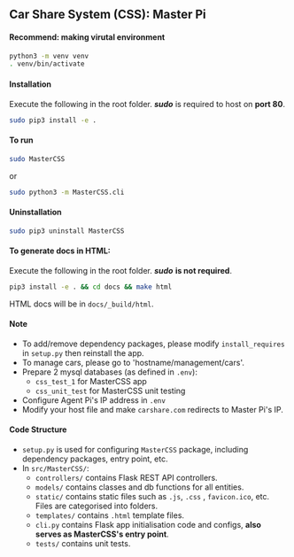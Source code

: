 ## Car Share System (CSS): Master Pi

#### Recommend: making virutal environment

```bash
python3 -m venv venv
. venv/bin/activate
```

#### Installation

Execute the following in the root folder.  ***sudo*** is required to host on **port 80**.

```bash
sudo pip3 install -e .
```

#### To run

```bash
sudo MasterCSS
```

or

```bash
sudo python3 -m MasterCSS.cli
```

#### Uninstallation

```bash
sudo pip3 uninstall MasterCSS
```

#### To generate docs in HTML:

Execute the following in the root folder.  ***sudo*** **is not required**.

```bash
pip3 install -e . && cd docs && make html
```

HTML docs will be in `docs/_build/html`.



#### Note

- To add/remove dependency packages, please modify `install_requires` in `setup.py` then reinstall the app.
- To manage cars, please go to 'hostname/management/cars'.
- Prepare 2 mysql databases (as defined in `.env`):
  - `css_test_1` for MasterCSS app
  - `css_unit_test` for MasterCSS unit testing
- Configure Agent Pi's IP address in `.env`
- Modify your host file and make `carshare.com` redirects to Master Pi's IP.



#### Code Structure

- `setup.py` is used for configuring `MasterCSS` package, including dependency packages, entry point, etc.
- In `src/MasterCSS/`:
  -  `controllers/` contains Flask REST API controllers.
  -  `models/` contains classes and db functions for all entities.
  - `static/` contains static files such as `.js`, `.css` , `favicon.ico`, etc. Files are categorised into folders.
  - `templates/` contains `.html` template files.
  - `cli.py` contains Flask app initialisation code and configs, **also serves as MasterCSS's entry point**.
  - `tests/` contains unit tests.



